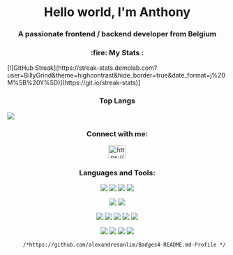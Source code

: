 
<h1 align="center">Hello world, I'm Anthony</h1>
<h3 align="center">A passionate frontend / backend developer from Belgium</h3>

<h3 align="center"> :fire: My Stats : </h3>
    [![GitHub Streak](https://streak-stats.demolab.com?user=BillyGrind&theme=highcontrast&hide_border=true&date_format=j%20M%5B%20Y%5D)](https://git.io/streak-stats)]
<h3 align="center"> Top Langs </h3>

<a href=""> <img align="center" src="https://github-readme-stats-sigma-five.vercel.app/api/top-langs/?username=BillyGrind&theme=react&line_height=40&hide=css"/> </a>

<h3 align="center">Connect with me:</h3>
<p align="center">
    <a href="https://www.linkedin.com/in/anthony-denayer/" target="blank"><img align="center" src="https://img.shields.io/badge/LinkedIn-0077B5?style=for-the-badge&logo=linkedin&logoColor=white" alt="https://www.linkedin.com/in/anthony-denayer/" height="30" width="40" /></a>
</p>

<h3 align="center">Languages and Tools:</h3>
<p align="center">
    <img src="https://img.shields.io/badge/HTML5-E34F26?style=for-the-badge&logo=html5&logoColor=white">
    <img src="https://img.shields.io/badge/CSS3-1572B6?style=for-the-badge&logo=css3&logoColor=white">
    <img src="https://img.shields.io/badge/JavaScript-323330?style=for-the-badge&logo=javascript&logoColor=F7DF1E">
    <img src=" https://img.shields.io/badge/TypeScript-007ACC?style=for-the-badge&logo=typescript&logoColor=white">
</p>
<p align="center">
    <img src="https://img.shields.io/badge/PHP-777BB4?style=for-the-badge&logo=php&logoColor=white">
    <img src="https://img.shields.io/badge/json-5E5C5C?style=for-the-badge&logo=json&logoColor=white">
</p>
<p align="center">
     <img src="https://img.shields.io/badge/Angular-DD0031?style=for-the-badge&logo=angular&logoColor=white">
     <img src="https://img.shields.io/badge/Material%20UI-007FFF?style=for-the-badge&logo=mui&logoColor=white">
    <img src="https://img.shields.io/badge/React-20232A?style=for-the-badge&logo=react&logoColor=61DAFB">
    <img src="https://img.shields.io/badge/Sass-CC6699?style=for-the-badge&logo=sass&logoColor=white">
    <img src="https://img.shields.io/badge/Xampp-F37623?style=for-the-badge&logo=xampp&logoColor=white">
</p>
<p align="center">
    <img src="https://img.shields.io/badge/Adobe%20Illustrator-FF9A00?style=for-the-badge&logo=adobe%20illustrator&logoColor=white">
    <img src="https://img.shields.io/badge/Adobe%20InDesign-FF3366?style=for-the-badge&logo=Adobe%20InDesign&logoColor=white">
    <img src="https://img.shields.io/badge/Adobe%20Photoshop-31A8FF?style=for-the-badge&logo=Adobe%20Photoshop&logoColor=black">
    <img src="https://img.shields.io/badge/Figma-F24E1E?style=for-the-badge&logo=figma&logoColor=white">
</p>


         /*https://github.com/alexandresanlim/Badges4-README.md-Profile */


